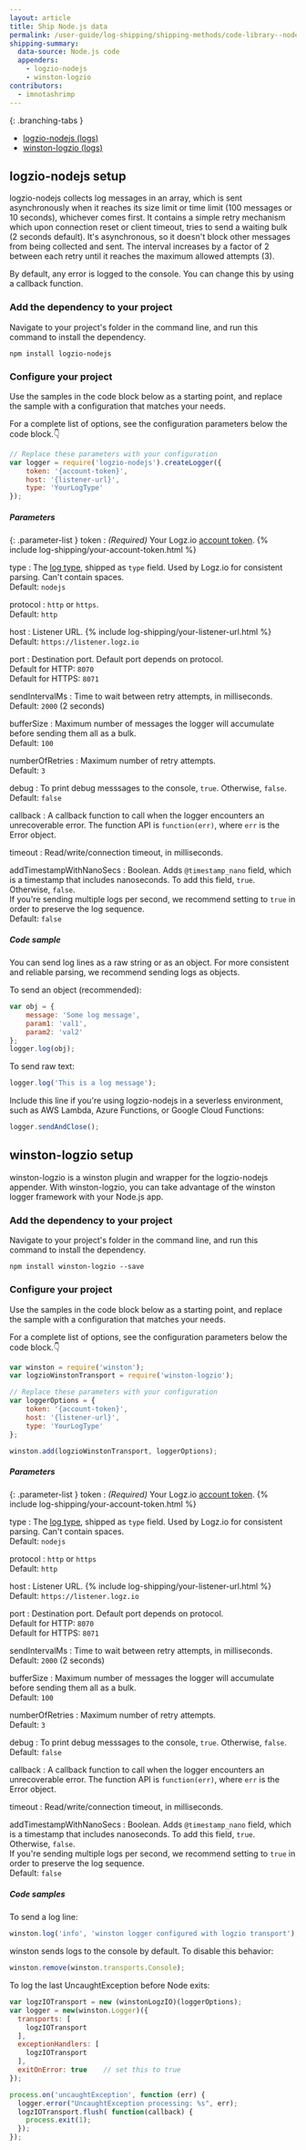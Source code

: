 ```yaml
---
layout: article
title: Ship Node.js data
permalink: /user-guide/log-shipping/shipping-methods/code-library--nodejs.html
shipping-summary:
  data-source: Node.js code
  appenders:
    - logzio-nodejs
    - winston-logzio
contributors:
  - imnotashrimp
---
```


<div class="branching-container">

{: .branching-tabs }
  * [logzio-nodejs (logs)](#logzio-nodejs-config)
  * [winston-logzio (logs)](#winston-config)

<div id="logzio-nodejs-config">

## logzio-nodejs setup

logzio-nodejs collects log messages in an array, which is sent asynchronously when it reaches its size limit or time limit (100 messages or 10 seconds), whichever comes first.
It contains a simple retry mechanism which upon connection reset or client timeout, tries to send a waiting bulk (2 seconds default).
It's asynchronous, so it doesn't block other messages from being collected and sent.
The interval increases by a factor of 2 between each retry until it reaches the maximum allowed attempts (3).

By default, any error is logged to the console.
You can change this by using a callback function.

### Add the dependency to your project

Navigate to your project's folder in the command line, and run this command to install the dependency.

```shell
npm install logzio-nodejs
```

### Configure your project

Use the samples in the code block below as a starting point, and replace the sample with a configuration that matches your needs.

For a complete list of options, see the configuration parameters below the code block.👇

```js
// Replace these parameters with your configuration
var logger = require('logzio-nodejs').createLogger({
    token: '{account-token}',
    host: '{listener-url}',
    type: 'YourLogType'
});
```

##### Parameters

{: .parameter-list }
token
  : _(Required)_ Your Logz.io [account token](https://app.logz.io/#/dashboard/settings/general). {% include log-shipping/your-account-token.html %}

type
  : The [log type](https://docs.logz.io/user-guide/log-shipping/built-in-log-types.html), shipped as `type` field.
  Used by Logz.io for consistent parsing.
  Can't contain spaces. <br />
  <span class="sm bold">Default:</span> `nodejs`

protocol
  : `http` or `https`. <br />
  <span class="sm bold">Default:</span> `http`

host
  : Listener URL. {% include log-shipping/your-listener-url.html %} <br />
  <span class="sm bold">Default:</span> `https://listener.logz.io`

port
  : Destination port.
  Default port depends on protocol. <br />
  <span class="sm bold">Default for HTTP:</span> `8070` <br />
  <span class="sm bold">Default for HTTPS:</span> `8071`

sendIntervalMs
  : Time to wait between retry attempts, in milliseconds. <br />
  <span class="sm bold">Default:</span> `2000` (2 seconds)

bufferSize
  : Maximum number of messages the logger will accumulate before sending them all as a bulk. <br />
  <span class="sm bold">Default:</span> `100`

numberOfRetries
  : Maximum number of retry attempts. <br />
  <span class="sm bold">Default:</span> `3`

debug
  : To print debug messsages to the console, `true`.
  Otherwise, `false`. <br />
  <span class="sm bold">Default:</span> `false`

callback
  : A callback function to call when the logger encounters an unrecoverable error.
  The function API is `function(err)`, where `err` is the Error object.

timeout
  : Read/write/connection timeout, in milliseconds.

addTimestampWithNanoSecs
  : Boolean. Adds `@timestamp_nano` field, which is a timestamp that includes nanoseconds.
  To add this field, `true`.
  Otherwise, `false`. <br />
  If you're sending multiple logs per second, we recommend setting to `true` in order to preserve the log sequence. <br />
  <span class="sm bold">Default:</span> `false`

##### Code sample

You can send log lines as a raw string or as an object.
For more consistent and reliable parsing, we recommend sending logs as objects.


To send an object (recommended):

  ```js
  var obj = {
      message: 'Some log message',
      param1: 'val1',
      param2: 'val2'
  };
  logger.log(obj);
  ```


To send raw text:

  ```js
  logger.log('This is a log message');
  ```


Include this line if you're using logzio-nodejs in a severless environment, such as AWS Lambda, Azure Functions, or Google Cloud Functions:

  ```js
  logger.sendAndClose();
  ```

</div>


<div id="winston-config">

## winston-logzio setup

winston-logzio is a winston plugin and wrapper for the logzio-nodejs appender.
With winston-logzio, you can take advantage of the winston logger framework with your Node.js app.

### Add the dependency to your project

Navigate to your project's folder in the command line, and run this command to install the dependency.

```shell
npm install winston-logzio --save
```

### Configure your project

Use the samples in the code block below as a starting point, and replace the sample with a configuration that matches your needs.

For a complete list of options, see the configuration parameters below the code block.👇

```js
var winston = require('winston');
var logzioWinstonTransport = require('winston-logzio');

// Replace these parameters with your configuration
var loggerOptions = {
    token: '{account-token}',
    host: '{listener-url}',
    type: 'YourLogType'
};

winston.add(logzioWinstonTransport, loggerOptions);
```

##### Parameters

{: .parameter-list }
token
  : _(Required)_ Your Logz.io [account token](https://app.logz.io/#/dashboard/settings/general). {% include log-shipping/your-account-token.html %}

type
  : The [log type](https://docs.logz.io/user-guide/log-shipping/built-in-log-types.html), shipped as `type` field.
  Used by Logz.io for consistent parsing.
  Can't contain spaces. <br />
  <span class="sm bold">Default:</span> `nodejs`

protocol
  : `http` or `https` <br />
  <span class="sm bold">Default:</span> `http`

host
  : Listener URL.  {% include log-shipping/your-listener-url.html %} <br />
  <span class="sm bold">Default:</span> `https://listener.logz.io`

port
  : Destination port.
  Default port depends on protocol. <br />
  <span class="sm bold">Default for HTTP:</span> `8070` <br />
  <span class="sm bold">Default for HTTPS:</span> `8071`

sendIntervalMs
  : Time to wait between retry attempts, in milliseconds. <br />
  <span class="sm bold">Default:</span> `2000` (2 seconds)

bufferSize
  : Maximum number of messages the logger will accumulate before sending them all as a bulk. <br />
  <span class="sm bold">Default:</span> `100`

numberOfRetries
  : Maximum number of retry attempts. <br />
  <span class="sm bold">Default:</span> `3`

debug
  : To print debug messsages to the console, `true`.
  Otherwise, `false`. <br />
  <span class="sm bold">Default:</span> `false`

callback
  : A callback function to call when the logger encounters an unrecoverable error.
  The function API is `function(err)`, where `err` is the Error object.

timeout
  : Read/write/connection timeout, in milliseconds.

addTimestampWithNanoSecs
  : Boolean. Adds `@timestamp_nano` field, which is a timestamp that includes nanoseconds.
  To add this field, `true`.
  Otherwise, `false`. <br />
  If you're sending multiple logs per second, we recommend setting to `true` in order to preserve the log sequence. <br />
  <span class="sm bold">Default:</span> `false`

##### Code samples

To send a log line:

```js
winston.log('info', 'winston logger configured with logzio transport');
```

winston sends logs to the console by default.
To disable this behavior:

```js
winston.remove(winston.transports.Console);
```

To log the last UncaughtException before Node exits:

```js
var logzIOTransport = new (winstonLogzIO)(loggerOptions);
var logger = new(winston.Logger)({
  transports: [
    logzIOTransport
  ],
  exceptionHandlers: [
    logzIOTransport
  ],
  exitOnError: true    // set this to true
});

process.on('uncaughtException', function (err) {
  logger.error("UncaughtException processing: %s", err);
  logzIOTransport.flush( function(callback) {
    process.exit(1);
  });
});
```

</div>

</div>
